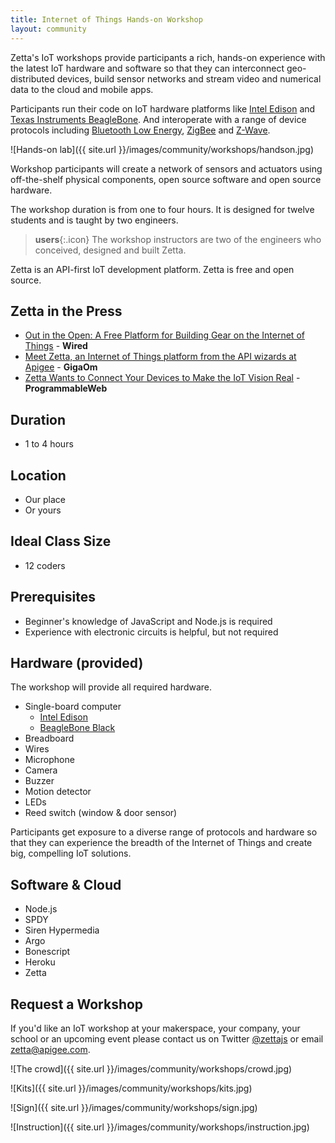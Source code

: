 ```yaml
---
title: Internet of Things Hands-on Workshop
layout: community
---
```


Zetta's IoT workshops provide participants a rich, hands-on experience with the latest IoT hardware and software so that they can interconnect geo-distributed devices, build sensor networks and stream video and numerical data to the cloud and mobile apps.

Participants run their code on IoT hardware platforms like [Intel Edison](http://www.intel.com/content/www/us/en/do-it-yourself/edison.html) and [Texas Instruments BeagleBone](http://www.ti.com/tool/beaglebk?DCMP=PPC_Google_TI&k_clickid=3a482c21-c619-1449-a25f-0000454eb959). And interoperate with a range of device protocols including [Bluetooth Low Energy](http://en.wikipedia.org/wiki/Bluetooth_low_energy), [ZigBee](http://www.zigbee.org/) and [Z-Wave](http://www.z-wave.com/).


![Hands-on lab]({{ site.url }}/images/community/workshops/handson.jpg)

Workshop participants will create a network of sensors and actuators using off-the-shelf physical components, open source software and open source hardware.

The workshop duration is from one to four hours. It is designed for twelve students and is taught by two engineers. 

> **users**{:.icon} The workshop instructors are two of the engineers who conceived, designed and built Zetta.

Zetta is an API-first IoT development platform. Zetta is free and open source.

## Zetta in the Press

* [Out in the Open: A Free Platform for Building Gear on the Internet of Things](http://www.wired.com/2014/09/zetta/) - **Wired**
* [Meet Zetta, an Internet of Things platform from the API wizards at Apigee](https://gigaom.com/2014/09/09/meet-zetta-an-internet-of-things-platform-from-the-api-wizards-at-apigee/) - **GigaOm**
* [Zetta Wants to Connect Your Devices to Make the IoT Vision Real](http://www.programmableweb.com/news/zetta-wants-to-connect-your-devices-to-make-iot-vision-real/2014/09/16) - **ProgrammableWeb**

## Duration

* 1 to 4 hours

## Location

* Our place
* Or yours

## Ideal Class Size

* 12 coders

## Prerequisites

* Beginner's knowledge of JavaScript and Node.js is required
* Experience with electronic circuits is helpful, but not required

## Hardware (provided)

The workshop will provide all required hardware.

* Single-board computer
  * [Intel Edison](http://www.intel.com/content/www/us/en/do-it-yourself/edison.html)
  * [BeagleBone Black](http://www.ti.com/tool/beaglebk?DCMP=PPC_Google_TI&k_clickid=3a482c21-c619-1449-a25f-0000454eb959)
* Breadboard
* Wires
* Microphone
* Camera
* Buzzer
* Motion detector
* LEDs
* Reed switch (window & door sensor)

Participants get exposure to a diverse range of protocols and hardware so that they can experience the breadth of the Internet of Things and create big, compelling IoT solutions.

## Software & Cloud

* Node.js
* SPDY
* Siren Hypermedia
* Argo
* Bonescript
* Heroku
* Zetta

## Request a Workshop

If you'd like an IoT workshop at your makerspace, your company, your school or an upcoming event please contact us on Twitter [@zettajs](http://twitter.com/zettajs) or email [zetta@apigee.com](mailto:zetta@apigee.com).

![The crowd]({{ site.url }}/images/community/workshops/crowd.jpg)

![Kits]({{ site.url }}/images/community/workshops/kits.jpg)

![Sign]({{ site.url }}/images/community/workshops/sign.jpg)

![Instruction]({{ site.url }}/images/community/workshops/instruction.jpg)

